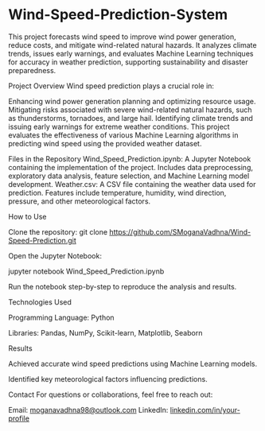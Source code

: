 # Wind-Speed-Prediction-System
This project forecasts wind speed to improve wind power generation, reduce costs, and mitigate wind-related natural hazards. It analyzes climate trends, issues early warnings, and evaluates Machine Learning techniques for accuracy in weather prediction, supporting sustainability and disaster preparedness.

Project Overview
Wind speed prediction plays a crucial role in:

Enhancing wind power generation planning and optimizing resource usage.
Mitigating risks associated with severe wind-related natural hazards, such as thunderstorms, tornadoes, and large hail.
Identifying climate trends and issuing early warnings for extreme weather conditions.
This project evaluates the effectiveness of various Machine Learning algorithms in predicting wind speed using the provided weather dataset.

Files in the Repository
Wind_Speed_Prediction.ipynb:
A Jupyter Notebook containing the implementation of the project.
Includes data preprocessing, exploratory data analysis, feature selection, and Machine Learning model development.
Weather.csv:
A CSV file containing the weather data used for prediction.
Features include temperature, humidity, wind direction, pressure, and other meteorological factors.

How to Use

Clone the repository:
  git clone https://github.com/SMoganaVadhna/Wind-Speed-Prediction.git

Open the Jupyter Notebook:

  jupyter notebook Wind_Speed_Prediction.ipynb

  Run the notebook step-by-step to reproduce the analysis and results.

Technologies Used

  Programming Language: Python

  Libraries: Pandas, NumPy, Scikit-learn, Matplotlib, Seaborn

Results

  Achieved accurate wind speed predictions using Machine Learning models.

  Identified key meteorological factors influencing predictions.

Contact
  For questions or collaborations, feel free to reach out:

Email: moganavadhna98@outlook.com
LinkedIn: [linkedin.com/in/your-profile](https://www.linkedin.com/in/mogana-vadhna-suntrakumar-5793b2224/)
